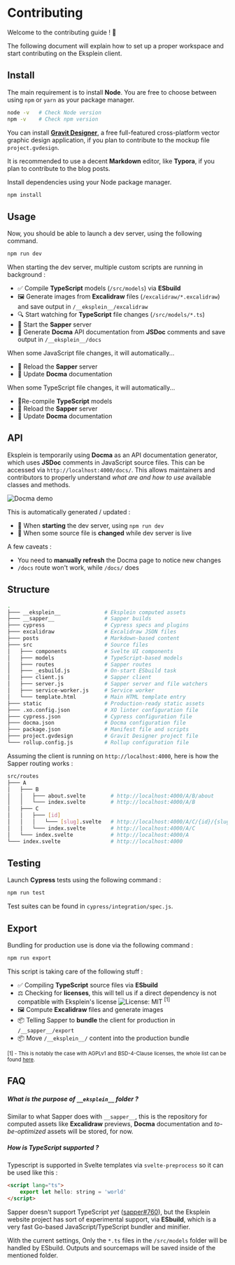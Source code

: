 # Contributing

Welcome to the contributing guide ! :wave:

The following document will explain how to set up a proper workspace and start contributing on the Eksplein client.

## Install

The main requirement is to install **Node**. You are free to choose between using `npm` or `yarn` as your package manager.

```bash
node -v   # Check Node version
npm -v    # Check npm version
```

You can install [**Gravit Designer**](https://www.designer.io/), a free full-featured cross-platform vector graphic design application, if you plan to contribute to the mockup file `project.gvdesign`.

It is recommended to use a decent **Markdown** editor, like **Typora**, if you plan to contribute to the blog posts.

Install dependencies using your Node package manager.

```bash
npm install
```

## Usage

Now, you should be able to launch a dev server, using the following command.

```bash
npm run dev
```

When starting the dev server, multiple custom scripts are running in background :

- ✅ Compile **TypeScript** models (`/src/models`) via **ESbuild**
- 🖼️ Generate images from **Excalidraw** files (`/excalidraw/*.excalidraw`) and save output in `/__eksplein__/excalidraw`
- 🔍 Start watching for **TypeScript** file changes (`/src/models/*.ts`)
- 🚀 Start the **Sapper** server
- 📝 Generate **Docma** API documentation from **JSDoc** comments and save output in `/__eksplein__/docs`

When some JavaScript file changes, it will automatically...

- :arrows_counterclockwise: Reload the **Sapper** server
- :arrows_counterclockwise: Update **Docma** documentation

When some TypeScript file changes, it will automatically...

- :arrows_counterclockwise: ​Re-compile **TypeScript** models
- :arrows_counterclockwise: Reload the **Sapper** server
- :arrows_counterclockwise: Update **Docma** documentation

## API

Eksplein is temporarily using **Docma** as an API documentation generator, which uses **JSDoc** comments in JavaScript source files. This can be accessed via `http://localhost:4000/docs/`. This allows maintainers and contributors to properly understand _what are and how to use_ available classes and methods.

![Docma demo](https://camo.githubusercontent.com/4f42d19f0a7bd6799e81db69e507d4c1bd639313/68747470733a2f2f7261772e6769746875622e636f6d2f6f6e7572792f646f636d612f6d61737465722f646f636d612d73637265656e2e676966)

This is automatically generated / updated :

- 🚀 When **starting** the dev server, using `npm run dev`
- 💾 When some source file is **changed** while dev server is live

A few caveats :

- You need to **manually refresh** the Docma page to notice new changes
- `/docs` route won't work, while `/docs/` does

## Structure

```bash
.
├─── __eksplein__              # Eksplein computed assets
├─── __sapper__                # Sapper builds
├─── cypress                   # Cypress specs and plugins
├─── excalidraw                # Excalidraw JSON files
├─── posts                     # Markdown-based content
├─── src                       # Source files
│   ├─── components            # Svelte UI components
│   ├─── models                # TypeScript-based models
│   ├─── routes                # Sapper routes
│   ├─── _esbuild.js           # On-start ESbuild task
│   ├─── client.js             # Sapper client
│   ├─── server.js             # Sapper server and file watchers
│   ├─── service-worker.js     # Service worker
│   └─── template.html         # Main HTML template entry
├─── static                    # Production-ready static assets
├─── .xo.config.json           # XO linter configuration file
├─── cypress.json              # Cypress configuration file
├─── docma.json                # Docma configuration file
├─── package.json              # Manifest file and scripts
├─── project.gvdesign          # Gravit Designer project file
└─── rollup.config.js          # Rollup configuration file
```

Assuming the client is running on `http://localhost:4000`, here is how the Sapper routing works :

```bash
src/routes
├─── A
│   ├─── B
│   │   ├─── about.svelte        # http://localhost:4000/A/B/about
│   │   └─── index.svelte        # http://localhost:4000/A/B
│   ├─── C
│   │   ├─── [id]
│   │   │   └─── [slug].svelte   # http://localhost:4000/A/C/{id}/{slug}
│   │   └─── index.svelte        # http://localhost:4000/A/C
│   └─── index.svelte            # http://localhost:4000/A
└─── index.svelte                # http://localhost:4000
```

## Testing

Launch **Cypress** tests using the following command :

```bash
npm run test
```

Test suites can be found in `cypress/integration/spec.js`.

## Export

Bundling for production use is done via the following command :

```bash
npm run export
```

This script is taking care of the following stuff :

- ✅ Compiling **TypeScript** source files via **ESbuild**
- ⚖️ Checking for **licenses**, this will tell us if a direct dependency is not compatible with Eksplein's license ![License: MIT](https://img.shields.io/badge/License-GPLv3-blue.svg) <sup>[1]</sup>
- 🖼️ Compute **Excalidraw** files and generate images
- 📦 Telling Sapper to **bundle** the client for production in `/__sapper__/export`
- 📦 Move `/__eksplein__/` content into the production bundle

<sup>[1] - This is notably the case with AGPLv1 and BSD-4-Clause licenses, the whole list can be found <a href="https://www.gnu.org/licenses/license-list.en.html#GPLIncompatibleLicenses">here</a>. </sup>

## FAQ

##### What is the purpose of `__eksplein__` folder ?

Similar to what Sapper does with `__sapper__`, this is the repository for computed assets like **Excalidraw** previews, **Docma** documentation and _to-be-optimized_ assets will be stored, for now.

##### How is TypeScript supported ?

Typescript is supported in Svelte templates via `svelte-preprocess` so it can be used like this :

```html
<script lang="ts">
    export let hello: string = 'world'
</script>
```

Sapper doesn't support TypeScript _yet_ ([sapper#760](https://github.com/sveltejs/sapper/issues/760)), but the Eksplein website project has sort of experimental support, via **ESbuild**, which is a very fast Go-based JavaScript/TypeScript bundler and minifier.

With the current settings, Only the `*.ts` files in the `/src/models` folder will be handled by ESbuild. Outputs and sourcemaps will be saved inside of the mentioned folder.





